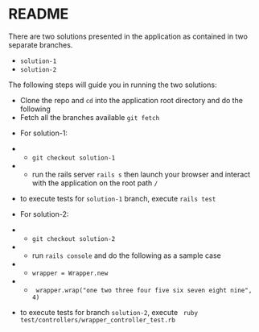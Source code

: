 # README

There are two solutions presented in the application as contained in two separate branches.
- `solution-1`
- `solution-2`

The following steps will guide you in running the two solutions:

* Clone the repo and `cd` into the application root directory and do the following
* Fetch all the branches available `git fetch`
- For solution-1:
- - `git checkout solution-1`
- - run the rails server `rails s` then launch your browser and interact with the application on the root path `/`
- to execute tests for `solution-1` branch, execute `rails test`

- For solution-2:
- - `git checkout solution-2`
- - run `rails console` and do the following as a sample case
- - `wrapper = Wrapper.new`
- - ` wrapper.wrap("one two three four five six seven eight nine", 4)`
- to execute tests for branch `solution-2`, execute ` ruby test/controllers/wrapper_controller_test.rb`
